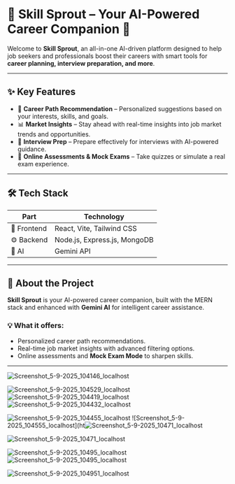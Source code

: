 # 🌱 Skill Sprout – Your AI-Powered Career Companion 🚀

Welcome to **Skill Sprout**, an all-in-one AI-driven platform designed to help job seekers and professionals boost their careers with smart tools for **career planning, interview preparation, and more**.  

---

## ✨ Key Features

- 🎯 **Career Path Recommendation** – Personalized suggestions based on your interests, skills, and goals.  
- 📊 **Market Insights** – Stay ahead with real-time insights into job market trends and opportunities.  
- 🤝 **Interview Prep** – Prepare effectively for interviews with AI-powered guidance.  
- 📝 **Online Assessments & Mock Exams** – Take quizzes or simulate a real exam experience.  

---

## 🛠 Tech Stack

| Part        | Technology                         |
|-------------|-----------------------------------|
| 🎨 Frontend | React, Vite, Tailwind CSS         |
| ⚙️ Backend  | Node.js, Express.js, MongoDB      |
| 🤖 AI       | Gemini API                        |


---

## 📖 About the Project

**Skill Sprout** is your AI-powered career companion, built with the MERN stack and enhanced with **Gemini AI** for intelligent career assistance.  

### 💡 What it offers:
- Personalized career path recommendations.   
- Real-time job market insights with advanced filtering options.  
- Online assessments and **Mock Exam Mode** to sharpen skills.  

---

![Screenshot_5-9-2025_104146_localhost](https://github.com/user-attachments/assets/651ed0e7-2da0-4364-bdeb-d6a8f0f6f7dd)

![Screenshot_5-9-2025_104529_localhost](https://github.com/user-attachments/assets/7ca3d9fe-55ca-4a67-90f0-0965f71bdec0)
![Screenshot_5-9-2025_104419_localhost](https://github.com/user-attachments/assets/226e7668-04ac-494a-bdfe-56138e407fb7)
![Screenshot_5-9-2025_104432_localhost](https://github.com/user-attachments/assets/77fd8ede-5c7d-49e7-9523-db74d9d6da1a)



![Screenshot_5-9-2025_104455_localhost](https://github.com/user-attachments/assets/a88bb7ed-b948-4bc5-b543-56c9e8f48017)
![Screenshot_5-9-2025_104555_localhost](ht![Screenshot_5-9-2025_10471_localhost](https://github.com/user-attachments/assets/2e26e2e1-865b-49c0-a1e7-334abcf8f363)

![Screenshot_5-9-2025_10471_localhost](https://github.com/user-attachments/assets/e48d176a-85d2-479a-a1aa-8e2412c5a3f6)


![Screenshot_5-9-2025_10495_localhost](https://github.com/user-attachments/assets/3bcdeb0a-1f54-4821-8233-53fdc12bfe37)
![Screenshot_5-9-2025_10495_localhost](https://github.com/user-attachments/assets/8d9f9639-6e42-40b7-add4-0a0c07dbe1f7)

![Screenshot_5-9-2025_104951_localhost](https://github.com/user-attachments/assets/4a38d902-60b0-4a80-80ce-9c424b7a4d33)


